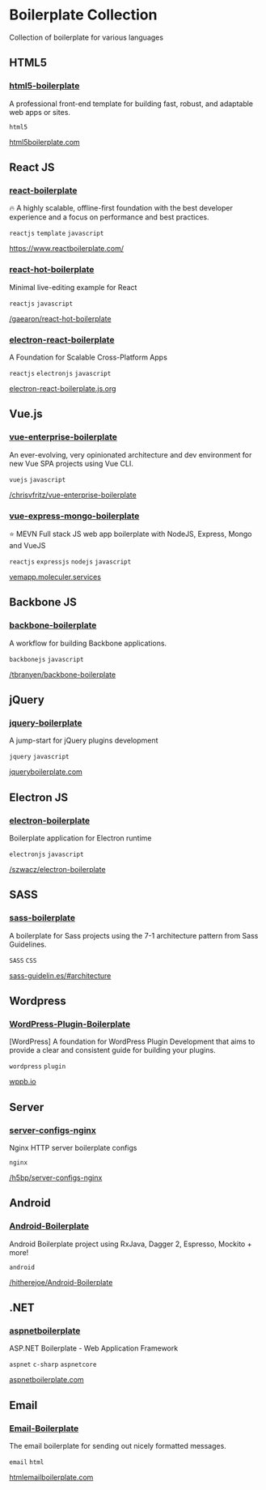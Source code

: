 # Boilerplate Collection

Collection of boilerplate for various languages

## HTML5

### [html5-boilerplate](https://github.com/h5bp/html5-boilerplate)

A professional front-end template for building fast, robust, and adaptable web apps or sites.

`html5`

[html5boilerplate.com](html5boilerplate.com/)

## React JS

### [react-boilerplate](https://github.com/react-boilerplate/react-boilerplate)

🔥 A highly scalable, offline-first foundation with the best developer experience and a focus on performance and best practices.

`reactjs` `template` `javascript`

https://www.reactboilerplate.com/

### [react-hot-boilerplate](https://github.com/gaearon/react-hot-boilerplate)

Minimal live-editing example for React

`reactjs` `javascript`

[/gaearon/react-hot-boilerplate](https://github.com/gaearon/react-hot-boilerplate)

### [electron-react-boilerplate](https://github.com/electron-react-boilerplate/electron-react-boilerplate)

A Foundation for Scalable Cross-Platform Apps

`reactjs` `electronjs` `javascript`

[electron-react-boilerplate.js.org](electron-react-boilerplate.js.org/)

## Vue.js

### [vue-enterprise-boilerplate](https://github.com/chrisvfritz/vue-enterprise-boilerplate)

An ever-evolving, very opinionated architecture and dev environment for new Vue SPA projects using Vue CLI.

`vuejs` `javascript`

[/chrisvfritz/vue-enterprise-boilerplate](https://github.com/chrisvfritz/vue-enterprise-boilerplate)

### [vue-express-mongo-boilerplate](https://github.com/icebob/vue-express-mongo-boilerplate)

⭐ MEVN Full stack JS web app boilerplate with NodeJS, Express, Mongo and VueJS

`reactjs` `expressjs` `nodejs` `javascript`

[vemapp.moleculer.services](http://vemapp.moleculer.services/)

## Backbone JS

### [backbone-boilerplate](https://github.com/tbranyen/backbone-boilerplate)

A workflow for building Backbone applications.

`backbonejs` `javascript`

[/tbranyen/backbone-boilerplate](https://github.com/tbranyen/backbone-boilerplate)

## jQuery

### [jquery-boilerplate](https://github.com/jquery-boilerplate/jquery-boilerplate)

A jump-start for jQuery plugins development

`jquery` `javascript`

[jqueryboilerplate.com](http://jqueryboilerplate.com/)

## Electron JS

### [electron-boilerplate](https://github.com/szwacz/electron-boilerplate)

Boilerplate application for Electron runtime

`electronjs` `javascript`

[/szwacz/electron-boilerplate](https://github.com/szwacz/electron-boilerplate)

## SASS

### [sass-boilerplate](https://github.com/HugoGiraudel/sass-boilerplate)

A boilerplate for Sass projects using the 7-1 architecture pattern from Sass Guidelines.

`SASS` `CSS`

[sass-guidelin.es/#architecture](https://sass-guidelin.es/#architecture)

## Wordpress

### [WordPress-Plugin-Boilerplate](https://github.com/DevinVinson/WordPress-Plugin-Boilerplate)

[WordPress] A foundation for WordPress Plugin Development that aims to provide a clear and consistent guide for building your plugins.

`wordpress` `plugin`

[wppb.io](wppb.io)

## Server

### [server-configs-nginx](https://github.com/h5bp/server-configs-nginx)

Nginx HTTP server boilerplate configs

`nginx`

[/h5bp/server-configs-nginx](https://github.com/h5bp/server-configs-nginx)

## Android

### [Android-Boilerplate](https://github.com/hitherejoe/Android-Boilerplate)

Android Boilerplate project using RxJava, Dagger 2, Espresso, Mockito + more!

`android`

[/hitherejoe/Android-Boilerplate](https://github.com/hitherejoe/Android-Boilerplate)

## .NET

### [aspnetboilerplate](https://github.com/aspnetboilerplate/aspnetboilerplate)

ASP.NET Boilerplate - Web Application Framework

`aspnet` `c-sharp` `aspnetcore`

[aspnetboilerplate.com](https://aspnetboilerplate.com/)

## Email

### [Email-Boilerplate](https://github.com/seanpowell/Email-Boilerplate)

The email boilerplate for sending out nicely formatted messages.

`email` `html`

[htmlemailboilerplate.com](http://htmlemailboilerplate.com/)
